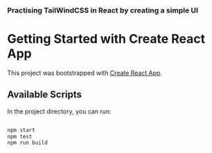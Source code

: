 ### Practising TailWindCSS in React by creating a simple UI
# Getting Started with Create React App

This project was bootstrapped with [Create React App](https://github.com/facebook/create-react-app).

## Available Scripts

In the project directory, you can run:

``` bash

npm start
npm test
npm run build

```

